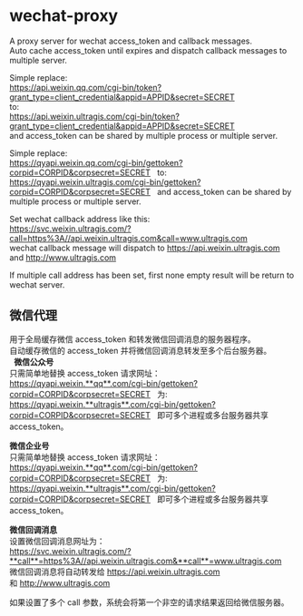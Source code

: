 # wechat-proxy  
A proxy server for wechat access_token and callback messages.  
Auto cache access_token until expires and dispatch callback messages to multiple server.  
  
Simple replace:  
    https://api.weixin.qq.com/cgi-bin/token?grant_type=client_credential&appid=APPID&secret=SECRET  
to:  
    https://api.weixin.ultragis.com/cgi-bin/token?grant_type=client_credential&appid=APPID&secret=SECRET   
and access_token can be shared by multiple process or multiple server.  
  
Simple replace:   
    https://qyapi.weixin.qq.com/cgi-bin/gettoken?corpid=CORPID&corpsecret=SECRET  
to:   
    https://qyapi.weixin.ultragis.com/cgi-bin/gettoken?corpid=CORPID&corpsecret=SECRET   
and access_token can be shared by multiple process or multiple server.  
  
Set wechat callback address like this:  
    https://svc.weixin.ultragis.com/?call=https%3A//api.weixin.ultragis.com&call=www.ultragis.com  
wechat callback message will dispatch to https://api.weixin.ultragis.com and http://www.ultragis.com  
  
If multiple call address has been set, first none empty result will be return to wechat server.



## 微信代理  
用于全局缓存微信 access_token 和转发微信回调消息的服务器程序。  
自动缓存微信的 access_token 并将微信回调消息转发至多个后台服务器。  
    
**微信公众号**  
只需简单地替换 access_token 请求网址：
https://qyapi.weixin.**qq**.com/cgi-bin/gettoken?corpid=CORPID&corpsecret=SECRET  
为:  
https://qyapi.weixin.**ultragis**.com/cgi-bin/gettoken?corpid=CORPID&corpsecret=SECRET  
即可多个进程或多台服务器共享 access_token。  
  
**微信企业号**  
只需简单地替换 access_token 请求网址：  
https://qyapi.weixin.**qq**.com/cgi-bin/gettoken?corpid=CORPID&corpsecret=SECRET   
为:   
https://qyapi.weixin.**ultragis**.com/cgi-bin/gettoken?corpid=CORPID&corpsecret=SECRET   
即可多个进程或多台服务器共享 access_token。  
  
**微信回调消息**  
设置微信回调消息网址为：  
https://svc.weixin.ultragis.com/?**call**=https%3A//api.weixin.ultragis.com&**call**=www.ultragis.com   
微信回调消息将自动转发给 https://api.weixin.ultragis.com 和 http://www.ultragis.com  
  
如果设置了多个 call 参数，系统会将第一个非空的请求结果返回给微信服务器。  
